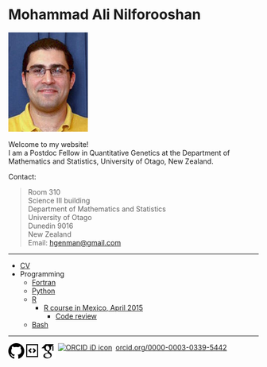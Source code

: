 # Mohammad Ali Nilforooshan

![MyImage](https://raw.githubusercontent.com/nilforooshan/nilforooshan.github.io/master/images/mohammad_nilforooshan.jpg)

Welcome to my website!  
I am a Postdoc Fellow in Quantitative Genetics at the Department of Mathematics and Statistics, University of Otago, New Zealand.  

Contact:  
> Room 310  
> Science III building  
> Department of Mathematics and Statistics  
> University of Otago  
> Dunedin 9016  
> New Zealand  
> Email: [hgenman@gmail.com](mailto:hgenman@gmail.com)

---

* [CV](https://nilforooshan.github.io/cv)  
* Programming  
  * [Fortran](https://nilforooshan.github.io/fortran)  
  * [Python](https://nilforooshan.github.io/python)
  * [R](https://nilforooshan.github.io/r)
    * [R course in Mexico, April 2015](https://nilforooshan.github.io/rmex)
      * [Code review](https://nilforooshan.github.io/rreview.html)
  * [Bash](https://nilforooshan.github.io/bash)

---

[![GitHub](https://raw.githubusercontent.com/nilforooshan/nilforooshan.github.io/master/images/githubicon.png  "GitHub")](https://github.com/nilforooshan) [![GitHubGist](https://raw.githubusercontent.com/nilforooshan/nilforooshan.github.io/master/images/githubgisticon.png "GitHubGist")](https://gist.github.com/nilforooshan) [![GoogleScholar](https://raw.githubusercontent.com/nilforooshan/nilforooshan.github.io/master/images/google-scholar-logo.png "GoogleScholar")](http://scholar.google.com/citations?hl=en&user=X7avTQgAAAAJ) <a href="https://orcid.org/0000-0003-0339-5442" target="orcid.widget" rel="noopener noreferrer" style="vertical-align:top;"><img src="https://orcid.org/sites/default/files/images/orcid_16x16.png" style="width:1em;margin-right:.5em;" alt="ORCID iD icon">orcid.org/0000-0003-0339-5442</a>

